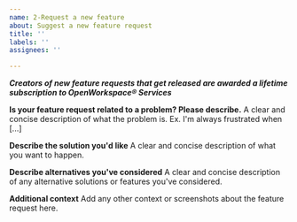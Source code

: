 ```yaml
---
name: 2-Request a new feature
about: Suggest a new feature request
title: ''
labels: ''
assignees: ''

---
```


***Creators of new feature requests that get released are awarded a lifetime subscription to OpenWorkspace® Services***

**Is your feature request related to a problem? Please describe.**
A clear and concise description of what the problem is. Ex. I'm always frustrated when [...]

**Describe the solution you'd like**
A clear and concise description of what you want to happen.

**Describe alternatives you've considered**
A clear and concise description of any alternative solutions or features you've considered.

**Additional context**
Add any other context or screenshots about the feature request here.
